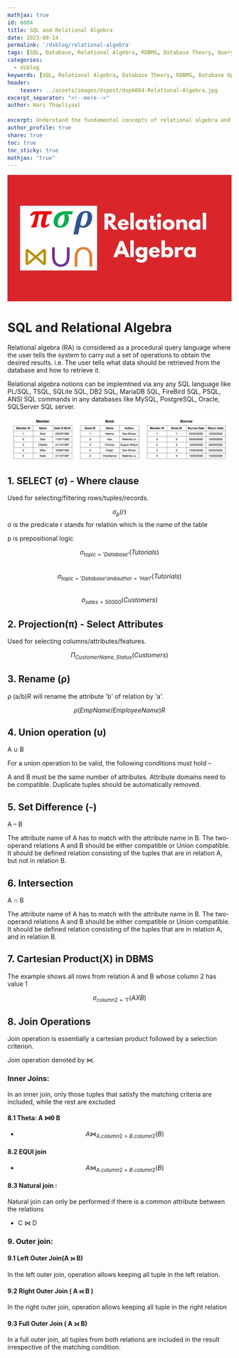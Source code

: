 ```yaml
---
mathjax: true
id: 6084
title: SQL and Relational Algebra
date: 2023-08-14
permalink: '/dsblog/relational-algebra'
tags: [SQL, Database, Relational Algebra, RDBMS, Database Theory, Query Optimization, Data Management] 
categories:
  - dsblog 
keywords: [SQL, Relational Algebra, Database Theory, RDBMS, Database Operations, Query Optimization, Set Operations, Database Management]
header:
    teaser: ../assets/images/dspost/dsp6084-Relational-Algebra.jpg
excerpt_separator: "<!--more-->"   
author: Hari Thapliyaal   

excerpt: Understand the fundamental concepts of relational algebra and its application in SQL databases. Learn about various relational operations, set theory, and how they form the theoretical foundation of modern database systems.   
author_profile: true   
share: true   
toc: true   
toc_sticky: true 
mathjax: "true"
---
```


![Relational Algebra]( ../assets/images/dspost/dsp6084-Relational-Algebra.jpg)

# SQL and Relational Algebra

Relational algebra (RA) is considered as a procedural query language where the user tells the system to carry out a set of operations to obtain the desired results. i.e. The user tells what data should be retrieved from the database and how to retrieve it.

Relational algebra notions can be implemtned via any any SQL language like PL/SQL, TSQL, SQLite SQL, DB2 SQL, MariaDB SQL, FireBird SQL, PSQL, ANSI SQL commands in any databases like MySQL, PostgreSQL, Oracle, SQLServer SQL server.

![Tables]( ../assets/images/dspost/dsp6084-table.webp)

## 1. SELECT (σ) - Where clause
Used for selecting/filtering rows/tuples/records.

$$ σ_p(r)$$
σ is the predicate
r stands for relation which is the name of the table

p is prepositional logic

$$ σ_{topic = 'Database'}(Tutorials) $$   
$$ σ_{topic = 'Database' and author = 'Hari'}( Tutorials) $$   
$$ σ_{sales > 50000} (Customers) $$   


## 2. Projection(π) - Select Attributes
Used for selecting columns/attributes/features. 

$$ Π_{CustomerName, Status} (Customers) $$

## 3. Rename (ρ)
ρ (a/b)R will rename the attribute 'b' of relation by 'a'.

$$ ρ (EmpName/EmployeeName)R $$

## 4. Union operation (υ)
A ∪ B

For a union operation to be valid, the following conditions must hold –

A and B must be the same number of attributes.
Attribute domains need to be compatible.
Duplicate tuples should be automatically removed.

## 5. Set Difference (-)
 A – B
 
The attribute name of A has to match with the attribute name in B.
The two-operand relations A and B should be either compatible or Union compatible.
It should be defined relation consisting of the tuples that are in relation A, but not in relation B.

## 6. Intersection
A ∩ B

The attribute name of A has to match with the attribute name in B.
The two-operand relations A and B should be either compatible or Union compatible.
It should be defined relation consisting of the tuples that are in relation A, and in relation B.

## 7. Cartesian Product(X) in DBMS

The example shows all rows from relation A and B whose column 2 has value 1

$$ σ_{column 2 = '1'} (A X B) $$

## 8. Join Operations
Join operation is essentially a cartesian product followed by a selection criterion.

Join operation denoted by ⋈.

### Inner Joins: 
In an inner join, only those tuples that satisfy the matching criteria are included, while the rest are excluded   

#### 8.1 Theta: A ⋈θ B      
- $$ A ⋈ _{A.column 2 >  B.column 2} (B) $$   

#### 8.2 EQUI join   
- $$ A ⋈ _{A.column 2 =  B.column 2} (B)$$   

#### 8.3 Natural join : 
Natural join can only be performed if there is a common attribute between the relations   
- C ⋈ D
		
	
### 9. Outer join:   

#### 9.1 Left Outer Join(A ⟕ B)  
In the left outer join, operation allows keeping all tuple in the left relation.   

#### 9.2 Right Outer Join ( A ⟖ B )   
In the right outer join, operation allows keeping all tuple in the right relation

#### 9.3 Full Outer Join ( A ⟗ B)   
In a full outer join, all tuples from both relations are included in the result irrespective of the matching condition.

